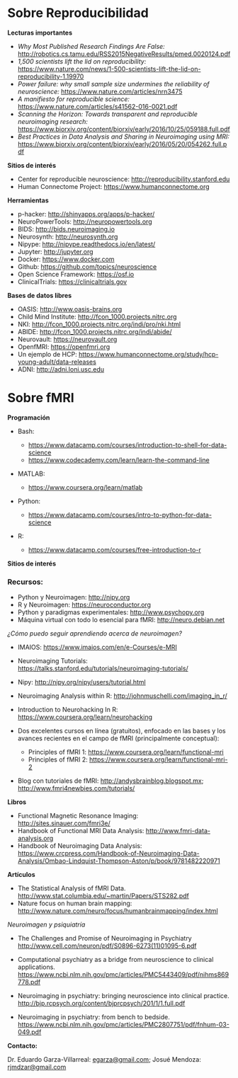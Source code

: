 # Sobre Reproducibilidad

**Lecturas importantes**

* *Why Most Published Research Findings Are False:* http://robotics.cs.tamu.edu/RSS2015NegativeResults/pmed.0020124.pdf
* *1,500 scientists lift the lid on reproducibility:* https://www.nature.com/news/1-500-scientists-lift-the-lid-on-reproducibility-1.19970
* *Power failure: why small sample size undermines the reliability of neuroscience:* https://www.nature.com/articles/nrn3475
* *A manifiesto for reproducible science:* https://www.nature.com/articles/s41562-016-0021.pdf
* *Scanning the Horizon: Towards transparent and reproducible neuroimaging research:* https://www.biorxiv.org/content/biorxiv/early/2016/10/25/059188.full.pdf
* *Best Practices in Data Analysis and Sharing in Neuroimaging using MRI:* https://www.biorxiv.org/content/biorxiv/early/2016/05/20/054262.full.pdf

**Sitios de interés**

* Center for reproducible neuroscience: http://reproducibility.stanford.edu
* Human Connectome Project: https://www.humanconnectome.org

**Herramientas**
* p-hacker: http://shinyapps.org/apps/p-hacker/
* NeuroPowerTools: http://neuropowertools.org
* BIDS: http://bids.neuroimaging.io
* Neurosynth: http://neurosynth.org
* Nipype: http://nipype.readthedocs.io/en/latest/
* Jupyter: http://jupyter.org
* Docker: https://www.docker.com
* Github: https://github.com/topics/neuroscience
* Open Science Framework: https://osf.io
* ClinicalTrials: https://clinicaltrials.gov


**Bases de datos libres**

* OASIS: http://www.oasis-brains.org
* Child Mind Institute: http://fcon_1000.projects.nitrc.org
* NKI: http://fcon_1000.projects.nitrc.org/indi/pro/nki.html
* ABIDE: http://fcon_1000.projects.nitrc.org/indi/abide/
* Neurovault: https://neurovault.org
* OpenfMRI: https://openfmri.org
* Un ejemplo de HCP: https://www.humanconnectome.org/study/hcp-young-adult/data-releases
* ADNI: http://adni.loni.usc.edu


# Sobre fMRI

**Programación**

* Bash:
    * https://www.datacamp.com/courses/introduction-to-shell-for-data-science
    * https://www.codecademy.com/learn/learn-the-command-line
 
 * MATLAB:
    * https://www.coursera.org/learn/matlab
 
 * Python:
    * https://www.datacamp.com/courses/intro-to-python-for-data-science
    
 * R:
    * https://www.datacamp.com/courses/free-introduction-to-r

**Sitios de interés**



### Recursos:

* Python y Neuroimagen: http://nipy.org
* R y Neuroimagen: https://neuroconductor.org
* Python y paradigmas experimentales: http://www.psychopy.org
* Máquina virtual con todo lo esencial para fMRI: http://neuro.debian.net

*¿Cómo puedo seguir aprendiendo acerca de neuroimagen?*

* IMAIOS: https://www.imaios.com/en/e-Courses/e-MRI
* Neuroimaging Tutorials: https://talks.stanford.edu/tutorials/neuroimaging-tutorials/
* Nipy: http://nipy.org/nipy/users/tutorial.html
* Neuroimaging Analysis within R: http://johnmuschelli.com/imaging_in_r/
* Introduction to Neurohacking In R: https://www.coursera.org/learn/neurohacking

* Dos excelentes cursos en línea (gratuitos), enfocado en las bases y los avances recientes en el campo de fMRI (principalmente conceptual):

    * Principles of fMRI 1: https://www.coursera.org/learn/functional-mri
    * Principles of fMRI 2: https://www.coursera.org/learn/functional-mri-2

* Blog con tutoriales de fMRI: http://andysbrainblog.blogspot.mx; http://www.fmri4newbies.com/tutorials/

**Libros**

* Functional Magnetic Resonance Imaging: http://sites.sinauer.com/fmri3e/
* Handbook of Functional MRI Data Analysis: http://www.fmri-data-analysis.org
* Handbook of Neuroimaging Data Analysis: https://www.crcpress.com/Handbook-of-Neuroimaging-Data-Analysis/Ombao-Lindquist-Thompson-Aston/p/book/9781482220971

**Artículos**

* The Statistical Analysis of fMRI Data. http://www.stat.columbia.edu/~martin/Papers/STS282.pdf
* Nature focus on human brain mapping: http://www.nature.com/neuro/focus/humanbrainmapping/index.html

*Neuroimagen y psiquiatría*

* The Challenges and Promise of Neuroimaging in Psychiatry
http://www.cell.com/neuron/pdf/S0896-6273(11)01095-6.pdf

* Computational psychiatry as a bridge from neuroscience to clinical applications. https://www.ncbi.nlm.nih.gov/pmc/articles/PMC5443409/pdf/nihms869778.pdf

* Neuroimaging in psychiatry: bringing neuroscience into clinical practice. http://bjp.rcpsych.org/content/bjprcpsych/201/1/1.full.pdf

* Neuroimaging in psychiatry: from bench to bedside.
https://www.ncbi.nlm.nih.gov/pmc/articles/PMC2807751/pdf/fnhum-03-049.pdf

**Contacto:**

Dr. Eduardo Garza-Villarreal: egarza@gmail.com; Josué Mendoza: rjmdzar@gmail.com
